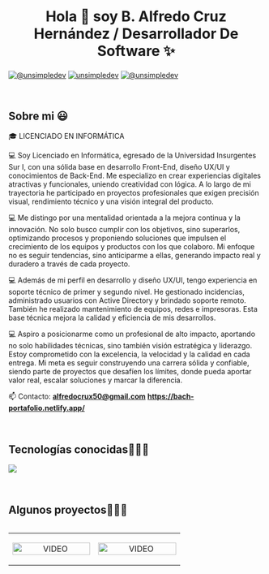 <h1 align="center">Hola 👋  soy B. Alfredo Cruz Hernández / Desarrollador De Software ✨ </h1> 

<p align="left">
  <a href="https://bach-portafolio.netlify.app/" target="blank"><img align="center" src="" alt="@unsimpledev"  /></a>
<a href="https://www.linkedin.com/in/alfredo-cruz-hernandez-0aa89b245/" target="blank"><img align="center" src="https://img.shields.io/badge/LinkedIn-0077B5?style=for-the-badge&logo=linkedin&logoColor=white" alt="unsimpledev"/></a>
<a href = "mailto:alfredocrux50@gmail.com" target="blank"><img align="center" src="https://img.shields.io/badge/Gmail-D14836?style=for-the-badge&logo=gmail&logoColor=white" alt="@unsimpledev"  /></a>
  </p>
<br>
<h2>Sobre mi 😃</h2>
<!--Intro start-->

<p align="left">
🎓 LICENCIADO EN INFORMÁTICA

💻 Soy Licenciado en Informática, egresado de la Universidad Insurgentes Sur I, con una sólida base en desarrollo Front-End, diseño UX/UI y conocimientos de Back-End. Me especializo en crear experiencias digitales atractivas y funcionales, uniendo creatividad con lógica. A lo largo de mi trayectoria he participado en proyectos profesionales que exigen precisión visual, rendimiento técnico y una visión integral del producto.

💻 Me distingo por una mentalidad orientada a la mejora continua y la innovación. No solo busco cumplir con los objetivos, sino superarlos, optimizando procesos y proponiendo soluciones que impulsen el crecimiento de los equipos y productos con los que colaboro. Mi enfoque no es seguir tendencias, sino anticiparme a ellas, generando impacto real y duradero a través de cada proyecto.

💻 Además de mi perfil en desarrollo y diseño UX/UI, tengo experiencia en soporte técnico de primer y segundo nivel. He gestionado incidencias, administrado usuarios con Active Directory y brindado soporte remoto. También he realizado mantenimiento de equipos, redes e impresoras. Esta base técnica mejora la calidad y eficiencia de mis desarrollos.

💻 Aspiro a posicionarme como un profesional de alto impacto, aportando no solo habilidades técnicas, sino también visión estratégica y liderazgo. Estoy comprometido con la excelencia, la velocidad y la calidad en cada entrega. Mi meta es seguir construyendo una carrera sólida y confiable, siendo parte de proyectos que desafíen los límites, donde pueda aportar valor real, escalar soluciones y marcar la diferencia.

📫 Contacto: 
**alfredocrux50@gmail.com**
**https://bach-portafolio.netlify.app/**
<!--Intro end-->
  </p>
<br>

<h2 >Tecnologías conocidas👨🏻‍💻</h2>
<!--tech stack icons-->
<p align="left">
  <a href="https://skillicons.dev">
    <img src="https://skillicons.dev/icons?i=php,css,html,js,nodejs,mysql,sqlite,firebase,git,github,postman,vscode,bash=12" />
  </a>
</p>
<br>
<!-------------------------->
<div id="proyectos">
<h2 >Algunos proyectos👨🏻‍💻</h2>

<table align="left" >
<tr border="none">
  <td width="25%" align="center">
    <p align="center">
     <a href="https://www.figma.com/design/0PLXj3w0Gb7UDtM1NI1AwH/Ganadrid?node-id=0-1&p=f" title="Go to Source">
        <img align="center" width=100% src="https://raw.githubusercontent.com/unsimpledev/unsimpledev/main/assets/smsgateway.webp"   alt="VIDEO" /></a>
      </p>    
</td>
<td width="25%" align="center">
    <p align="center">
     <a href="https://pageantfans.io/partners/" title="Go to Source">
        <img align="center" width=100% src="https://raw.githubusercontent.com/unsimpledev/unsimpledev/main/assets/notifandroid.webp"   alt="VIDEO" /></a>
      </p>    
</td>
  
  
</tr>
</table>
  </div>
<br>
<br><br>
<br>
<br><br><br>
<br><br>


